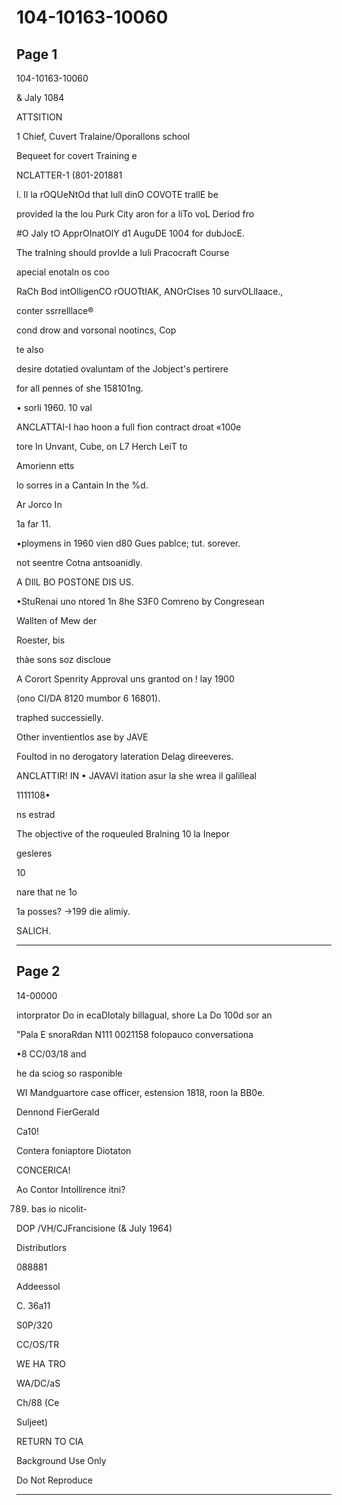 # 104-10163-10060

## Page 1

104-10163-10060

& Jaly 1084

ATTSITION

1 Chief, Cuvert Tralaine/Oporallons school

Bequeet for covert Training e

NCLATTER-1 (801-201881

l. Il la rOQUeNtOd that lull dinO COVOTE trallE be

provided la the lou Purk City aron for a liTo voL Deriod fro

#O Jaly tO ApprOInatOlY d1 AuguDE 1004 for dubJocE.

The traIning should provIde a luli Pracocraft Course

apecial enotaln os coo

RaCh Bod intOlligenCO rOUOTtIAK, ANOrCIses 10 survOLlIaace.,

conter ssrrelllace®

cond drow and vorsonal nootincs, Cop

te also

desire dotatied ovaluntam of the Jobject's pertirere

for all pennes of she 158101ng.

• sorli 1960. 10 val

ANCLATTAI-I hao hoon a full fion contract droat «100e

tore In Unvant, Cube, on L7 Herch LeiT to

Amorienn etts

lo sorres in a Cantain In the %d.

Ar Jorco In

1a far 11.

•ploymens in 1960 vien d80 Gues pablce; tut. sorever.

not seentre Cotna antsoanidly.

A DIlL BO POSTONE DIS US.

•StuRenai uno ntored 1n 8he S3F0 Comreno by Congresean

Wallten of Mew der

Roester, bis

thàe sons soz discloue

A Corort Spenrity Approval uns grantod on ! lay 1900

(ono CI/DA 8120 mumbor 6 16801).

traphed successielly.

Other inventientlos ase by JAVE

Foultod in no derogatory lateration Delag direeveres.

ANCLATTIR! IN • JAVAVI itation asur la she wrea il galilleal

1111108•

ns estrad

The objective of the roqueuled Bralning 10 la Inepor

gesleres

10

nare that ne 1o

1a posses? →199 die alimiy.

SALICH.

---

## Page 2

14-00000

intorprator Do in ecaDlotaly billagual, shore La Do 100d sor an

"Pala E snoraRdan N111 0021158 folopauco conversationa

•8 CC/03/18 and

he da sciog so rasponible

WI Mandguartore case officer, estension 1818, roon la BB0e.

Dennond FierGerald

Ca10!

Contera foniaptore Diotaton

CONCERICA!

Ao Contor Intollirence itni?

789. bas io nicolit-

DOP /VH/CJFrancisione (& July 1964)

Distributlors

088881

Addeessol

C. 36a11

S0P/320

CC/OS/TR

WE HA TRO

WA/DC/aS

Ch/88 (Ce

Suljeet)

RETURN TO CIA

Background Use Only

Do Not Reproduce

---

